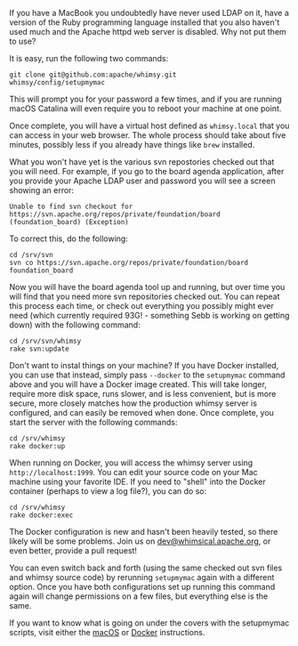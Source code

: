 If you have a MacBook you undoubtedly have never used LDAP on it, have a
version of the Ruby programming language installed that you also haven't used
much and the Apache httpd web server is disabled.  Why not put them to use?

It is easy, run the following two commands:

    git clone git@github.com:apache/whimsy.git
    whimsy/config/setupmymac

This will prompt you for your password a few times, and if you are running
macOS Catalina will even require you to reboot your machine at one point.

Once complete, you will have a virtual host defined as `whimsy.local` that
you can access in your web browser.  The whole process should take about
five minutes, possibly less if you already have things like `brew` installed.

What you won't have yet is the various svn repostories checked out that you
will need.  For example, if you go to the board agenda application, after you
provide your Apache LDAP user and password you will see a screen showing an
error:

    Unable to find svn checkout for https://svn.apache.org/repos/private/foundation/board (foundation_board) (Exception)

To correct this, do the following:

    cd /srv/svn
    svn co https://svn.apache.org/repos/private/foundation/board foundation_board

Now you will have the board agenda tool up and running, but over time you will
find that you need more svn repositories checked out.  You can repeat this
process each time, or check out everything you possibly might ever need (which
currently required 93G! - something Sebb is working on getting down) with the
following command:

    cd /srv/svn/whimsy
    rake svn:update

Don't want to instal things on your machine?  If you have Docker installed, you
can use that instead, simply pass `--docker` to the `setupmymac` command above
and you will have a Docker image created.  This will take longer, require more
disk space, runs slower, and is less convenient, but is more secure, more
closely matches how the production whimsy server is configured, and can easily
be removed when done.  Once complete, you start the server with the following
commands:

    cd /srv/whimsy
    rake docker:up

When running on Docker, you will access the whimsy server using
`http://localhost:1999`.  You can edit your source code on your Mac machine
using your favorite IDE.  If you need to "shell" into the Docker container
(perhaps to view a log file?), you can do so:

    cd /srv/whimsy
    rake docker:exec

The Docker configuration is new and hasn't been heavily tested, so there
likely will be some problems.  Join us on
[dev@whimsical.apache.org](https://lists.apache.org/list.html?dev@whimsical.apache.org), or even better, provide a pull request!

You can even switch back and forth (using the same checked out svn files and
whimsy source code) by rerunning `setupmymac` again with a different option.
Once you have both configurations set up running this command again will change
permissions on a few files, but everything else is the same.

If you want to know what is going on under the covers with the setupmymac
scripts, visit either the [macOS](./MACOSX.md) or [Docker](./DOCKER.md)
instructions.
